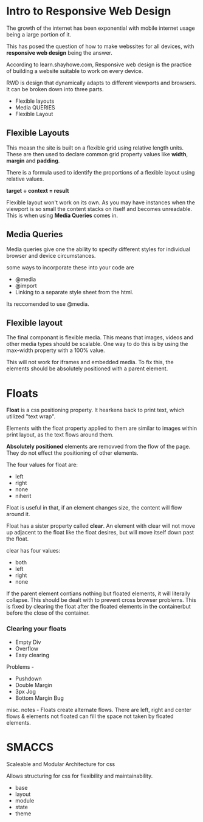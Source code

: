 # Intro to Responsive Web Design 

The growth of the internet has been exponential with mobile internet usage being a large portion of it. 

This has posed the question of how to make webssites for all devices, with **responsive web design** being the answer. 

According to  learn.shayhowe.com, Responsive web design is the practice of building a website suitable to work on every device. 

RWD is design that dynamically adapts to different viewports and browsers. It can be broken down into three parts. 

- Flexible layouts
- Media QUERIES
- Flexible Layout

## Flexible Layouts

This measn the site is built on a flexible grid using relative length units. These are then used to declare common grid property values like **width**, **margin** and **padding**.

There is a formula used to identify the proportions of a flexible layout using  relative values. 

**target ÷ context = result**

Flexible layout won't work on its own. As you may have instances when the viewport is so small the content stacks on itself and becomes unreadable.
This is when using **Media Queries** comes in. 

## Media Queries

Media queries give one the ability to specify different styles for individual browser and device circumstances. 

some ways to incorporate these into your code are

- @media
- @import
- Linking to a separate style sheet from the html.

Its reccomended to use @media. 

## Flexible layout

The final componant is flexible media. This means that images, videos and other media types should be scalable. One way to do this is by using the max-width property with a 100% value. 

This will not work for iframes and embedded media. To fix this, the elements should be absolutely positioned with a parent element. 


# Floats

**Float** is a css positioning property. It hearkens back to print text, which utilized "text wrap".

Elements with the float property applied to them are similar to images within print layout, as the text flows around them. 

**Absolutely positioned** elements are removved from the flow of the page. They do not effect the positioning of other elements. 

The four values for float are:
- left
- right
- none
- niherit

Float is useful in that, if an element changes size, the content will flow around it. 

Float has a sister property called **clear**. An element with clear will not move up adjacent to the float like the float desires, but will move itself down past the float. 

clear has four values:
- both
- left
- right
- none


If the parent element contians nothing but floated elements, it will literally collapse. This should be dealt with to prevent cross browser problems. This is fixed by clearing the float after the floated elements in the containerbut before the close of the container. 

### Clearing your floats 

- Empty Div 
- Overflow
- Easy clearing


Problems - 

- Pushdown
- Double Margin
- 3px Jog
- Bottom Margin Bug

misc. notes - 
Floats create alternate flows. There are left, right and center flows & elements not floated can fill the space not taken by floated elements.

# SMACCS

Scaleable and Modular Architecture for css

Allows structuring for css for flexibility and maintainability.

- base
- layout
- module
- state
- theme
